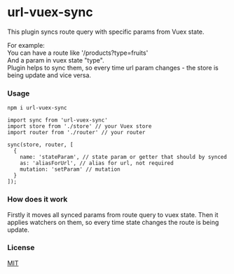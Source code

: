 # url-vuex-sync

This plugin syncs route query with specific params from Vuex state.

For example:  
You can have a route like '/products?type=fruits'  
And a param in vuex state "type".  
Plugin helps to sync them, so every time url param changes - the store is being update and vice versa.

### Usage

````
npm i url-vuex-sync
````
````
import sync from 'url-vuex-sync'
import store from './store' // your Vuex store
import router from './router' // your router

sync(store, router, [
  {
    name: 'stateParam', // state param or getter that should by synced
    as: 'aliasForUrl', // alias for url, not required
    mutation: 'setParam' // mutation
  }
]);
````

### How does it work

Firstly it moves all synced params from route query to vuex state.
Then it applies watchers on them, so every time state changes the route is being update.

### License

[MIT](http://opensource.org/licenses/MIT)
